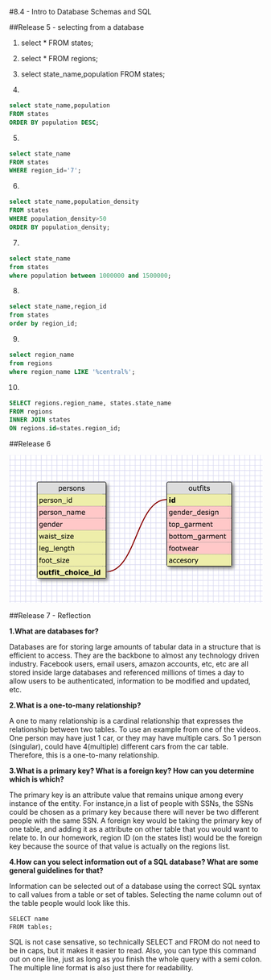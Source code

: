 #8.4 - Intro to Database Schemas and SQL

##Release 5 - selecting from a database

1. select * FROM states;

2. select * FROM regions;

3. select state_name,population FROM states;

4.
```SQL
select state_name,population
FROM states
ORDER BY population DESC;
```

5.
```SQL
select state_name
FROM states
WHERE region_id='7';
```
6.
```SQL
select state_name,population_density
FROM states
WHERE population_density>50
ORDER BY population_density;
```
7.
```SQL
select state_name
from states
where population between 1000000 and 1500000;
```
8.
```SQL
select state_name,region_id
from states
order by region_id;
```
9.
```SQL
select region_name
from regions
where region_name LIKE '%central%';
```
10.
```SQL
SELECT regions.region_name, states.state_name
FROM regions
INNER JOIN states
ON regions.id=states.region_id;
```
##Release 6

![Schema Design](schema_img.png)

##Release 7 - Reflection

**1.What are databases for?**

Databases are for storing large amounts of tabular data in a structure that is efficient to access. They are the backbone to almost any technology driven
industry. Facebook users, email users, amazon accounts, etc, etc are all
stored inside large databases and referenced millions of times a day to
allow users to be authenticated, information to be modified and updated,
etc.

**2.What is a one-to-many relationship?**

A one to many relationship is a cardinal relationship that expresses the
relationship between two tables. To use an example from one of the videos.
One person may have just 1 car, or they may have multiple cars. So 1 person
(singular), could have 4(multiple) different cars from the car table.
Therefore, this is a one-to-many relationship.

**3.What is a primary key? What is a foreign key? How can you determine which
is which?**

The primary key is an attribute value that remains unique among every instance
of the entity. For instance,in a list of people with SSNs, the SSNs could be
chosen as a primary key because there will never be two different people with
the same SSN. A foreign key would be taking the primary key of one table, and
adding it as a attribute on other table that you would want to relate to. In
our homework, region ID (on the states list) would be the foreign key because
the source of that value is actually on the regions list.

**4.How can you select information out of a SQL database? What are some general
guidelines for that?**

Information can be selected out of a database using the correct SQL syntax to
call values from a table or set of tables. Selecting the name column out of the
table people would look like this.

```
SELECT name
FROM tables;
```
SQL is not case sensative, so technically SELECT and FROM do not need to be in
caps, but it makes it easier to read. Also, you can type this command out on one
line, just as long as you finish the whole query with a semi colon. The multiple
line format is also just there for readability.
